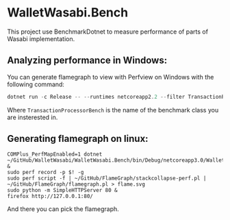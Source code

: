# WalletWasabi.Bench

This project use BenchmarkDotnet to measure performance of parts of Wasabi implementation.

## Analyzing performance in Windows:

You can generate flamegraph to view with Perfview on Windows with the following command:
```powershell
dotnet run -c Release -- --runtimes netcoreapp2.2 --filter TransactionProcessorBench --profiler ETW
```

Where `TransactionProcessorBench` is the name of the benchmark class you are insterested in.

## Generating flamegraph on linux:


```
COMPlus_PerfMapEnabled=1 dotnet ~/GitHub/WalletWasabi/WalletWasabi.Bench/bin/Debug/netcoreapp3.0/WalletWasabi.Bench.dll &
sudo perf record -p $! -g
sudo perf script -f | ~/GitHub/FlameGraph/stackcollapse-perf.pl | ~/GitHub/FlameGraph/flamegraph.pl > flame.svg
sudo python -m SimpleHTTPServer 80 &
firefox http://127.0.0.1:80/
``` 

And there you can pick the flamegraph.
